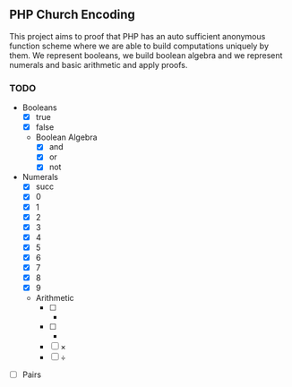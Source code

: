 ## PHP Church Encoding

This project aims to proof that PHP has an auto sufficient anonymous function scheme where we are able to build computations uniquely by them.
We represent booleans, we build boolean algebra and we represent numerals and basic arithmetic and apply proofs.

### TODO

- Booleans
  - [x] true
  - [x] false
  - Boolean Algebra
    - [x] and
    - [x] or
    - [x] not
- Numerals
  - [x] succ
  - [x] 0
  - [x] 1
  - [x] 2
  - [x] 3
  - [x] 4
  - [x] 5
  - [x] 6
  - [x] 7
  - [x] 8
  - [x] 9
  - Arithmetic
    - [ ] +
    - [ ] -
    - [ ] ×
    - [ ] ÷
- [ ] Pairs

